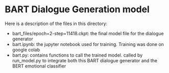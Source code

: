 # BART Dialogue Generation model 

Here is a description of the files in this directory:
- bart_files/epoch=2-step=11418.ckpt: the final model file for the dialogue generator 
- bart.ipynb: the jupyter notebook used for training. Training was done on google colab 
- bart.py: contains functions to call the trained model. called by run_model.py to integrate both this BART dialogue generator and the BERT emotional classifier